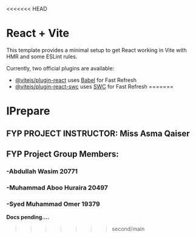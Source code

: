 <<<<<<< HEAD
# React + Vite

This template provides a minimal setup to get React working in Vite with HMR and some ESLint rules.

Currently, two official plugins are available:

- [@vitejs/plugin-react](https://github.com/vitejs/vite-plugin-react/blob/main/packages/plugin-react/README.md) uses [Babel](https://babeljs.io/) for Fast Refresh
- [@vitejs/plugin-react-swc](https://github.com/vitejs/vite-plugin-react-swc) uses [SWC](https://swc.rs/) for Fast Refresh
=======
# IPrepare

## FYP PROJECT INSTRUCTOR: Miss Asma Qaiser

## FYP Project Group Members:
### -Abdullah Wasim 20771
### -Muhammad Aboo Huraira 20497
### -Syed Muhammad Omer 19379

**Docs pending....**
>>>>>>> second/main
